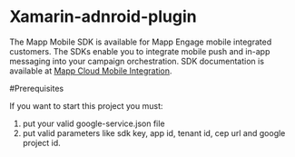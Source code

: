 # Xamarin-adnroid-plugin

The Mapp Mobile SDK is available for Mapp Engage mobile integrated customers.
The SDKs enable you to integrate mobile push and in-app messaging into your campaign orchestration.
SDK documentation is available at [Mapp Cloud Mobile Integration](https://mapp-wiki.atlassian.net/wiki/spaces/MIC/pages/430461/Xamarin+integration+for+Android+Mapp+Cloud).

#Prerequisites

If you want to start this project you must:
  1. put your valid google-service.json file
  2. put valid parameters like sdk key, app id, tenant id, cep url and google project id. 
